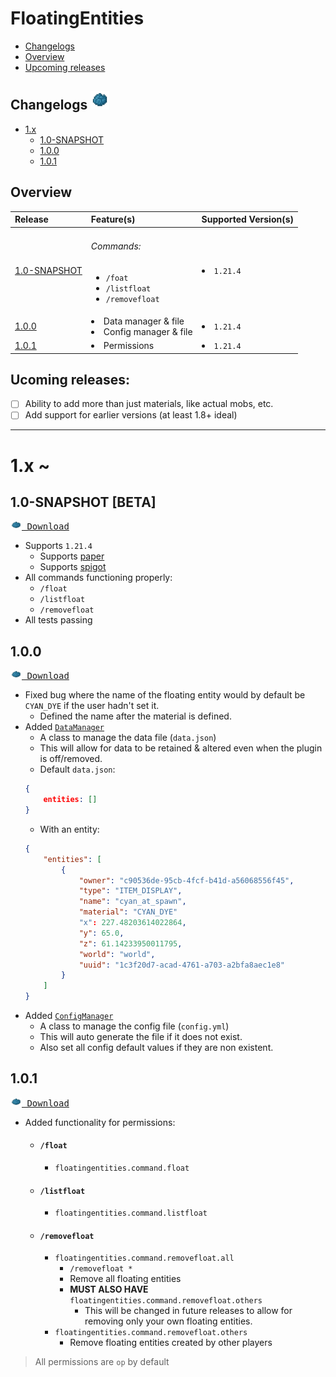 # FloatingEntities

- [Changelogs](#changelogs)
- [Overview](#overview)
- [Upcoming releases](#upcoming-releases)


## Changelogs <img src="../icon.webp" width="30" alt="FloatingEntities" />

- [1.x](#1x)
    - [1.0-SNAPSHOT](#10-snapshot)
    - [1.0.0](#100)
    - [1.0.1](#101)

## Overview

| Release | Feature(s) | Supported Version(s) |
| :-- | :---- | :--- |
| [1.0-SNAPSHOT](#10-snapshot-beta) | <h6>Commands:</h6><ul><li>`/foat`</li><li>`/listfloat`</li><li>`/removefloat`</li></ul> | <li>`1.21.4`</li> |
| [1.0.0](#100) | <li>Data manager & file</li><li>Config manager & file</li> | <li>`1.21.4`</li> |
| [1.0.1](#101) | <li>Permissions</li> | <li>`1.21.4`</li> |



## Ucoming releases:

- [ ] Ability to add more than just materials, like actual mobs, etc.
- [ ] Add support for earlier versions (at least 1.8+ ideal)

---

# 1.x ~

## 1.0-SNAPSHOT [BETA]

[<kbd><img src="../icon.webp" width="18" height="14" /> Download </kbd>](./downloads/v1/1.0-SNAPSHOT/FloatingEntities-1.0-SNAPSHOT.jar)

- Supports `1.21.4`
    - Supports [paper](https://papermc.io/)
    - Supports [spigot](https://www.spigotmc.org/)
- All commands functioning properly:
    - `/float`
    - `/listfloat`
    - `/removefloat`
- All tests passing

## 1.0.0

[<kbd><img src="../icon.webp" width="18" height="14" /> Download </kbd>](./downloads/v1/1.0.0/FloatingEntities-1.0.0.jar)

- Fixed bug where the name of the floating entity would by default be `CYAN_DYE` if the user hadn't set it.
    - Defined the name after the material is defined.
- Added [`DataManager`](../src/main/java/xyz/clxrity/mc/DataManager.java)
    - A class to manage the data file (`data.json`)
    - This will allow for data to be retained & altered even when the plugin is off/removed.
    - Default `data.json`:
    ```json
    {
        entities: []
    }
    ```
    - With an entity:
    ```json
    {
        "entities": [
            {
                "owner": "c90536de-95cb-4fcf-b41d-a56068556f45",
                "type": "ITEM_DISPLAY",
                "name": "cyan_at_spawn",
                "material": "CYAN_DYE"
                "x": 227.48203614022864,
                "y": 65.0,
                "z": 61.14233950011795,
                "world": "world",
                "uuid": "1c3f20d7-acad-4761-a703-a2bfa8aec1e8"
            }
        ]
    }
    ```
- Added [`ConfigManager`](../src/main/java/xyz/clxrity/mc/ConfigManager.java)
    - A class to manage the config file (`config.yml`)
    - This will auto generate the file if it does not exist.
    - Also set all config default values if they are non existent.

## 1.0.1

[<kbd><img src="../icon.webp" width="18" height="14" /> Download </kbd>](./downloads/v1/1.0.1/FloatingEntities-1.0.1.jar)

- Added functionality for permissions:
    - #### `/float`
        - `floatingentities.command.float`
    - #### `/listfloat`
        - `floatingentities.command.listfloat`
    - #### `/removefloat`
        - `floatingentities.command.removefloat.all`
            - `/removefloat *`
            - Remove all floating entities
            - **MUST ALSO HAVE** `floatingentities.command.removefloat.others`
                - This will be changed in future releases to allow for removing only your own floating entities.
        - `floatingentities.command.removefloat.others`
            - Remove floating entities created by other players
> All permissions are `op` by default